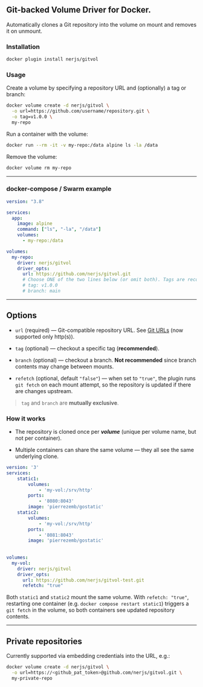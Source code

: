 ## Git-backed Volume Driver for Docker.

Automatically clones a Git repository into the volume on mount and removes it on unmount.

### Installation

```bash
docker plugin install nerjs/gitvol
```

### Usage

Create a volume by specifying a repository URL and (optionally) a tag or branch:

```bash
docker volume create -d nerjs/gitvol \
  -o url=https://github.com/username/repository.git \
  -o tag=v1.0.0 \
  my-repo
```
Run a container with the volume:
```bash
docker run --rm -it -v my-repo:/data alpine ls -la /data
```
Remove the volume:
```bash
docker volume rm my-repo
```

---

### docker-compose / Swarm example

```yaml
version: "3.8"

services:
  app:
    image: alpine
    command: ["ls", "-la", "/data"]
    volumes:
      - my-repo:/data

volumes:
  my-repo:
    driver: nerjs/gitvol
    driver_opts:
      url: https://github.com/nerjs/gitvol.git
      # Choose ONE of the two lines below (or omit both). Tags are recommended.
      # tag: v1.0.0
      # branch: main
```

--- 

## Options

- `url` (required) — Git-compatible repository URL. See [Git URLs](https://git-scm.com/docs/git-clone#_git_urls) (now supported only http(s)).

- `tag` (optional) — checkout a specific tag (__recommended__).

- `branch` (optional) — checkout a branch. **Not recommended** since branch contents may change between mounts.

- `refetch` (optional, default `"false"`) — when set to `"true"`, the plugin runs `git fetch` on each mount attempt, so the repository is updated if there are changes upstream.

> `tag` and `branch` are **mutually exclusive**.

### How it works

- The repository is cloned once per ***volume*** (unique per volume name, but not per container).

- Multiple containers can share the same volume — they all see the same underlying clone.

```yaml
version: '3'
services:
    static1:
        volumes:
            - 'my-vol:/srv/http'
        ports:
            - '8080:8043'
        image: 'pierrezemb/gostatic'
    static2:
        volumes:
            - 'my-vol:/srv/http'
        ports:
            - '8081:8043'
        image: 'pierrezemb/gostatic'
        
        
volumes:
  my-vol:
    driver: nerjs/gitvol
    driver_opts:
      url: https://github.com/nerjs/gitvol-test.git
      refetch: "true"

```

Both `static1` and `static2` mount the same volume. With `refetch: "true"`, restarting one container (e.g. `docker compose restart static1`) triggers a `git fetch` in the volume, so both containers see updated repository contents.

---

## Private repositories

Currently supported via embedding credentials into the URL, e.g.:

```bash
docker volume create -d nerjs/gitvol \
  -o url=https://<github_pat_token>@github.com/nerjs/gitvol.git \
  my-private-repo
```